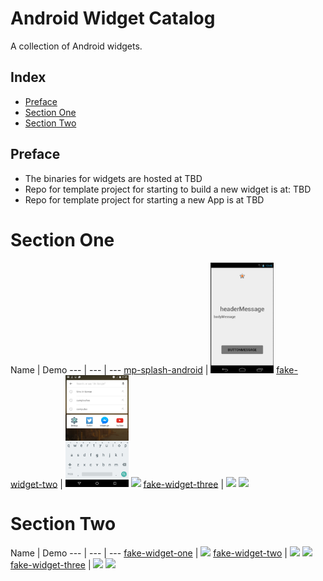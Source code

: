 Android Widget Catalog
==================

A collection of Android widgets.

## Index
* [Preface](AndroidCatalog.md#preface)
* [Section One](AndroidCatalog.md#section-one)
* [Section Two](AndroidCatalog.md#section-two)

## Preface 
* The binaries for widgets are hosted at TBD
* Repo for template project for starting to build a new widget is at: TBD
* Repo for template project for starting a new App is at TBD


Section One
======================
Name | Demo
--- | --- | ---
[mp-splash-android](https://github.com/TimeInc/mp-splash-android) | <img src="/assets/android/splash-page-one.png" width="20%">
[fake-widget-two](https://google.com/) |  <img src="/assets/android/sample.jpg" width="20%"> <img src="http://lorempixel.com/480/800/transport" width="20%">
[fake-widget-three](https://google.com/) | <img src="http://lorempixel.com/480/800/nature" width="20%"> <img src="http://lorempixel.com/480/800/nightlife" width="20%">

Section Two
======================
Name | Demo
--- | --- | ---
[fake-widget-one](https://google.com/) | <img src="http://lorempixel.com/400/200/fashion" width="20%">
[fake-widget-two](https://google.com/) | <img src="http://lorempixel.com/400/200" width="20%"> <img src="http://lorempixel.com/400/200/business" width="20%">
[fake-widget-three](https://google.com/) | <img src="http://lorempixel.com/200/400/technics" width="20%"> <img src="http://lorempixel.com/400/800/cats" width="20%">
